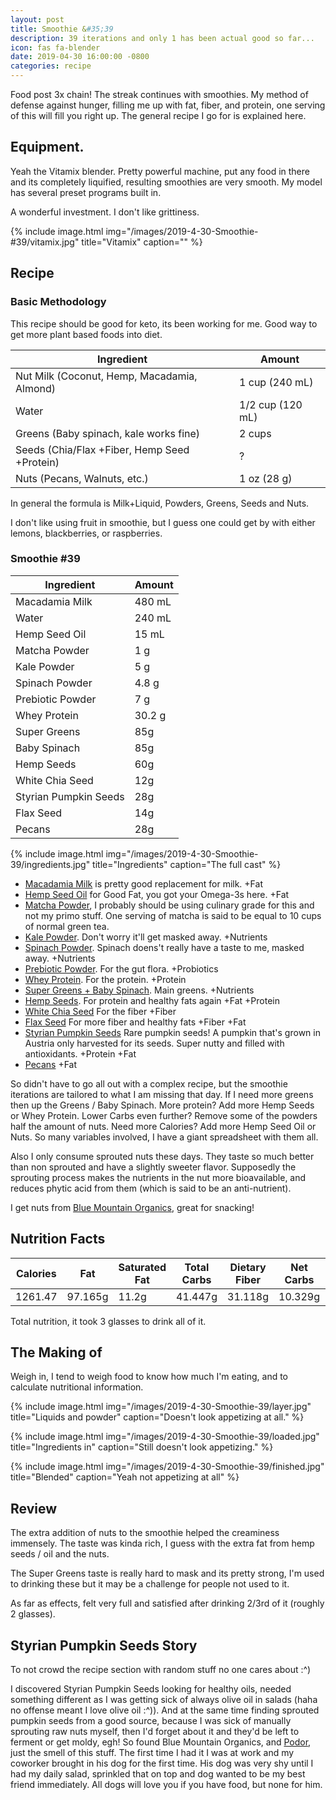 ```yaml
---
layout: post
title: Smoothie &#35;39
description: 39 iterations and only 1 has been actual good so far...
icon: fas fa-blender
date: 2019-04-30 16:00:00 -0800
categories: recipe
---
```

Food post 3x chain! The streak continues with smoothies. My method of defense against hunger, filling me up with fat, fiber, and protein, one serving of this will fill you right up. The general recipe I go for is explained here.

## Equipment.

Yeah the Vitamix blender. Pretty powerful machine, put any food in there and its completely liquified, resulting smoothies are very smooth. My model has several preset programs built in.

A wonderful investment. I don't like grittiness.

{% include image.html
            img="/images/2019-4-30-Smoothie-#39/vitamix.jpg"
            title="Vitamix"
            caption="" %}

## Recipe

### Basic Methodology

This recipe should be good for keto, its been working for me. Good way to get more plant based foods into diet.

| Ingredient                                   | Amount                   |
|----------------------------------------------|--------------------------|
| Nut Milk (Coconut, Hemp, Macadamia, Almond)  | 1 cup (240 mL)           |
| Water                                        | 1/2 cup (120 mL)         |
| Greens (Baby spinach, kale works fine)       | 2 cups                   |
| Seeds (Chia/Flax +Fiber, Hemp Seed +Protein) | ?                        |
| Nuts (Pecans, Walnuts, etc.)                 | 1 oz (28 g)              |

In general the formula is Milk+Liquid, Powders, Greens, Seeds and Nuts.

I don't like using fruit in smoothie, but I guess one could get by with either lemons, blackberries, or raspberries.


### Smoothie #39

| Ingredient            | Amount |
|-----------------------|--------|
| Macadamia Milk        | 480 mL |
| Water                 | 240 mL |
| Hemp Seed Oil         | 15 mL  |
| Matcha Powder         | 1 g    |
| Kale Powder           | 5 g    |
| Spinach Powder        | 4.8 g  |
| Prebiotic Powder      | 7 g    |
| Whey Protein          | 30.2 g |
| Super Greens          | 85g    |
| Baby Spinach          | 85g    |
| Hemp Seeds            | 60g    |
| White Chia Seed       | 12g    |
| Styrian Pumpkin Seeds | 28g    |
| Flax Seed             | 14g    |
| Pecans                | 28g    |


{% include image.html
            img="/images/2019-4-30-Smoothie-39/ingredients.jpg"
            title="Ingredients"
            caption="The full cast" %}

* [Macadamia Milk](http://www.milkadamia.com/#products) is pretty good replacement for milk. +Fat
* [Hemp Seed Oil](https://store.nutiva.com/products/organic-hemp-seed-oil?variant=8723932381244) for Good Fat, you got your Omega-3s here. +Fat
* [Matcha Powder](https://www.midorispring.com/), I probably should be using culinary grade for this and not my primo stuff. One serving of matcha is said to be equal to 10 cups of normal green tea.
* [Kale Powder](https://shop.amazinggrass.com/). Don't worry it'll get masked away. +Nutrients
* [Spinach Powder](https://www.mountainroseherbs.com/products/spinach-powder/profile). Spinach doens't really have a taste to me, masked away. +Nutrients
* [Prebiotic Powder](https://www.hyperbiotics.com/). For the gut flora. +Probiotics
* [Whey Protein](https://amazon.com/gp/product/B01LZS3CC1). For the protein. +Protein
* [Super Greens + Baby Spinach](https://www.iloveorganicgirl.com). Main greens. +Nutrients
* [Hemp Seeds](https://store.nutiva.com/products/organic-shelled-hempseed?variant=8723932348476). For protein and healthy fats again +Fat +Protein
* [White Chia Seed](https://store.nutiva.com/products/organic-chia-seed?variant=8734863065148) For the fiber +Fiber
* [Flax Seed](https://www.sunfood.com/nuts-seeds/flax-seeds.html) For more fiber and healthy fats +Fiber +Fat
* [Styrian Pumpkin Seeds](https://www.bluemountainorganics.com/organic-sprouted-styrian-pumpkin-seeds-8-oz.html) Rare pumpkin seeds! A pumpkin that's grown in Austria only harvested for its seeds. Super nutty and filled with antioxidants. +Protein +Fat
* [Pecans](https://www.bluemountainorganics.com/organic-sprouted-pecans.html) +Fat

So didn't have to go all out with a complex recipe, but the smoothie iterations are tailored to what I am missing that day. If I need more greens then up the Greens / Baby Spinach.  More protein? Add more Hemp Seeds or Whey Protein.
Lower Carbs even further? Remove some of the powders half the amount of nuts. Need more Calories? Add more Hemp Seed Oil or Nuts. So many variables involved, I have a giant spreadsheet with them all.

Also I only consume sprouted nuts these days. They taste so much better than non sprouted and have a slightly sweeter flavor.
Supposedly the sprouting process makes the nutrients in the nut more bioavailable, and reduces phytic acid from them (which is said to be an anti-nutrient).

I get nuts from [Blue Mountain Organics](https://www.bluemountainorganics.com), great for snacking!


## Nutrition Facts

| Calories | Fat    | Saturated Fat | Total Carbs | Dietary Fiber | Net Carbs | Protein |
|----------|--------|---------------|-------------|---------------|-----------|---------|
| 1261.47  | 97.165g| 11.2g         | 41.447g     | 31.118g       | 10.329g   | 69.274g |

Total nutrition, it took 3 glasses to drink all of it.

## The Making of

Weigh in, I tend to weigh food to know how much I'm eating, and to calculate nutritional information.

{% include image.html
            img="/images/2019-4-30-Smoothie-39/layer.jpg"
            title="Liquids and powder"
            caption="Doesn't look appetizing at all." %}


{% include image.html
            img="/images/2019-4-30-Smoothie-39/loaded.jpg"
            title="Ingredients in"
            caption="Still doesn't look appetizing." %}


{% include image.html
            img="/images/2019-4-30-Smoothie-39/finished.jpg"
            title="Blended"
            caption="Yeah not appetizing at all" %}

## Review

The extra addition of nuts to the smoothie helped the creaminess immensely. The taste was kinda rich, I guess with the extra fat from hemp seeds / oil and the nuts.

The Super Greens taste is really hard to mask and its pretty strong, I'm used to drinking these but it may be a challenge for people not used to it.

As far as effects, felt very full and satisfied after drinking 2/3rd of it (roughly 2 glasses).

## Styrian Pumpkin Seeds Story

To not crowd the recipe section with random stuff no one cares about :^)

I discovered Styrian Pumpkin Seeds looking for healthy oils, needed something different as I was getting sick of always olive oil in salads (haha no offense meant I love olive oil :^)).
And at the same time finding sprouted pumpkin seeds from a good source, because I was sick of manually sprouting raw nuts myself, then I'd forget about it and they'd be left to ferment or get moldy, egh!
So found Blue Mountain Organics, and [Podor](https://www.podoroils.com/products/cold-pressed-oils/styrian-pumpkin-seed-oil), just the smell of this stuff. The first time I had it I was at work and my coworker brought in his dog for the first time.
His dog was very shy until I had my daily salad, sprinkled that on top and dog wanted to be my best friend immediately. All dogs will love you if you have food, but none for him.
